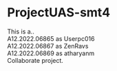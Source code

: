 # ProjectUAS-smt4
This is a..  
A12.2022.06865 as Userpc016  
A12.2022.06867 as ZenRavs  
A12.2022.06869 as atharyanm  
Collaborate project.
